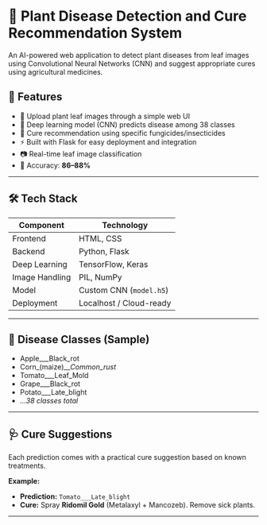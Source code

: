 # 🌿 Plant Disease Detection and Cure Recommendation System

An AI-powered web application to detect plant diseases from leaf images using Convolutional Neural Networks (CNN) and suggest appropriate cures using agricultural medicines.

## 📌 Features

- 🌱 Upload plant leaf images through a simple web UI
- 🧠 Deep learning model (CNN) predicts disease among 38 classes
- 💊 Cure recommendation using specific fungicides/insecticides
- ⚡ Built with Flask for easy deployment and integration
- 📷 Real-time leaf image classification
- 🎯 Accuracy: **86–88%**

---

## 🛠️ Tech Stack

| Component       | Technology          |
|----------------|---------------------|
| Frontend       | HTML, CSS           |
| Backend        | Python, Flask       |
| Deep Learning  | TensorFlow, Keras   |
| Image Handling | PIL, NumPy          |
| Model          | Custom CNN (`model.h5`) |
| Deployment     | Localhost / Cloud-ready |

---

## 🧬 Disease Classes (Sample)

- Apple___Black_rot  
- Corn_(maize)___Common_rust_  
- Tomato___Leaf_Mold  
- Grape___Black_rot  
- Potato___Late_blight  
- _...38 classes total_

---

## 🩺 Cure Suggestions

Each prediction comes with a practical cure suggestion based on known treatments.

**Example:**  
- **Prediction:** `Tomato___Late_blight`  
- **Cure:** Spray **Ridomil Gold** (Metalaxyl + Mancozeb). Remove sick plants.

---

